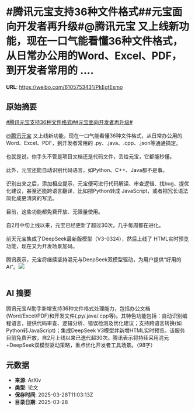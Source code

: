 # #腾讯元宝支持36种文件格式##元宝面向开发者再升级#@腾讯元宝 又上线新功能，现在一口气能看懂36种文件格式，从日常办公用的Word、Excel、PDF，到开发者常用的 ....

**URL**: https://weibo.com/6105753431/PkEgtEsmo

## 原始摘要

<a href="https://m.weibo.cn/search?containerid=231522type%3D1%26t%3D10%26q%3D%23%E8%85%BE%E8%AE%AF%E5%85%83%E5%AE%9D%E6%94%AF%E6%8C%8136%E7%A7%8D%E6%96%87%E4%BB%B6%E6%A0%BC%E5%BC%8F%23&amp;extparam=%23%E8%85%BE%E8%AE%AF%E5%85%83%E5%AE%9D%E6%94%AF%E6%8C%8136%E7%A7%8D%E6%96%87%E4%BB%B6%E6%A0%BC%E5%BC%8F%23" data-hide=""><span class="surl-text">#腾讯元宝支持36种文件格式#</span></a><a href="https://m.weibo.cn/search?containerid=231522type%3D1%26t%3D10%26q%3D%23%E5%85%83%E5%AE%9D%E9%9D%A2%E5%90%91%E5%BC%80%E5%8F%91%E8%80%85%E5%86%8D%E5%8D%87%E7%BA%A7%23&amp;extparam=%23%E5%85%83%E5%AE%9D%E9%9D%A2%E5%90%91%E5%BC%80%E5%8F%91%E8%80%85%E5%86%8D%E5%8D%87%E7%BA%A7%23" data-hide=""><span class="surl-text">#元宝面向开发者再升级#</span></a><br><br><a href="https://weibo.com/n/%E8%85%BE%E8%AE%AF%E5%85%83%E5%AE%9D">@腾讯元宝</a> 又上线新功能，现在一口气能看懂36种文件格式，从日常办公用的Word、Excel、PDF，到开发者常用的 .py、.java、.cpp、.json等通通搞定。<br><br>也就是说，你手头不管是项目文档还是代码文件，丢给元宝，它都能秒懂。<br><br>此外，元宝还能自动识别代码语言，如Python、C++、Java都不是事。<br><br>识别出来之后，添加相应提示，元宝便可进行代码解读、审查逻辑、找bug、提优化建议，甚至还能跨语言翻译，比如把Python转成 JavaScript，或者把冗长语法简化成更清爽的写法。<br><br>目前，这些功能都免费开放、无限量使用。<br><br>自2月中旬上线以来，元宝已经更新了超过30次，几乎每周都在进化。<br><br>前天元宝集成了DeepSeek最新版模型（V3-0324），然后上线了 HTML实时预览功能，现在又为开发场景加码。<br><br>腾讯表示，元宝将继续坚持混元与DeepSeek双模型驱动，为用户提供“好用的AI”。<img style="" src="https://tvax4.sinaimg.cn/large/006Fd7o3gy1hzws3sbzg5j30dc08w40k.jpg" referrerpolicy="no-referrer"><br><br>

## AI 摘要

腾讯元宝AI助手新增支持36种文件格式处理能力，包括办公文档(Word/Excel/PDF)和开发文件(.py/.java/.cpp等)。其特色功能包括：自动识别编程语言，提供代码审查、逻辑分析、错误检测及优化建议；支持跨语言转换(如Python转JavaScript)；集成DeepSeek V3模型并新增HTML实时预览。该服务目前免费开放，自2月上线以来已迭代超30次。腾讯表示将持续采用混元+DeepSeek双模型驱动策略，重点优化开发者工具场景。（98字）

## 元数据

- **来源**: ArXiv
- **类型**: 论文
- **保存时间**: 2025-03-28T11:03:13Z
- **目录日期**: 2025-03-28

